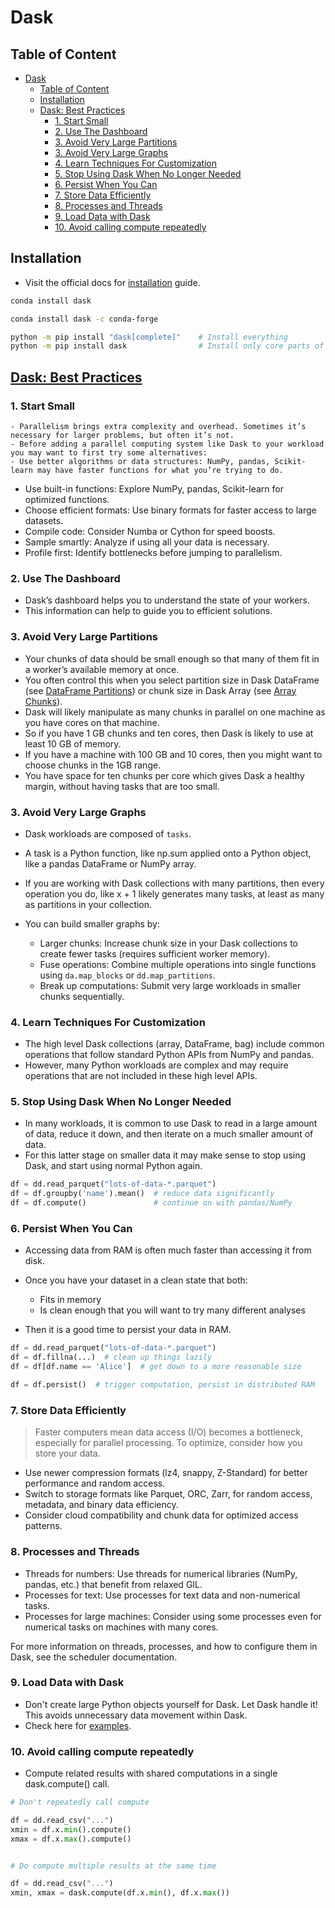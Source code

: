 # Dask

## Table of Content

- [Dask](#dask)
  - [Table of Content](#table-of-content)
  - [Installation](#installation)
  - [Dask: Best Practices](#dask-best-practices)
    - [1. Start Small](#1-start-small)
    - [2. Use The Dashboard](#2-use-the-dashboard)
    - [3. Avoid Very Large Partitions](#3-avoid-very-large-partitions)
    - [3. Avoid Very Large Graphs](#3-avoid-very-large-graphs)
    - [4. Learn Techniques For Customization](#4-learn-techniques-for-customization)
    - [5. Stop Using Dask When No Longer Needed](#5-stop-using-dask-when-no-longer-needed)
    - [6. Persist When You Can](#6-persist-when-you-can)
    - [7. Store Data Efficiently](#7-store-data-efficiently)
    - [8. Processes and Threads](#8-processes-and-threads)
    - [9. Load Data with Dask](#9-load-data-with-dask)
    - [10. Avoid calling compute repeatedly](#10-avoid-calling-compute-repeatedly)

## Installation

- Visit the official docs for [installation](https://docs.dask.org/en/stable/install.html#dask-installation) guide.

```sh
conda install dask

conda install dask -c conda-forge

python -m pip install "dask[complete]"    # Install everything
python -m pip install dask                # Install only core parts of dask
```

## [Dask: Best Practices](https://docs.dask.org/en/stable/best-practices.html)

### 1. Start Small

```text
- Parallelism brings extra complexity and overhead. Sometimes it’s necessary for larger problems, but often it’s not.
- Before adding a parallel computing system like Dask to your workload you may want to first try some alternatives:
- Use better algorithms or data structures: NumPy, pandas, Scikit-learn may have faster functions for what you’re trying to do.
```

- Use built-in functions: Explore NumPy, pandas, Scikit-learn for optimized functions.
- Choose efficient formats: Use binary formats for faster access to large datasets.
- Compile code: Consider Numba or Cython for speed boosts.
- Sample smartly: Analyze if using all your data is necessary.
- Profile first: Identify bottlenecks before jumping to parallelism.


### 2. Use The Dashboard

- Dask’s dashboard helps you to understand the state of your workers.
- This information can help to guide you to efficient solutions.

### 3. Avoid Very Large Partitions

- Your chunks of data should be small enough so that many of them fit in a worker’s available memory at once.
- You often control this when you select partition size in Dask DataFrame (see [DataFrame Partitions](https://docs.dask.org/en/stable/dataframe-design.html#dataframe-design-partitions)) or chunk size in Dask Array (see [Array Chunks](https://docs.dask.org/en/stable/array-chunks.html)).
- Dask will likely manipulate as many chunks in parallel on one machine as you have cores on that machine.
- So if you have 1 GB chunks and ten cores, then Dask is likely to use at least 10 GB of memory.
- If you have a machine with 100 GB and 10 cores, then you might want to choose chunks in the 1GB range.
- You have space for ten chunks per core which gives Dask a healthy margin, without having tasks that are too small.

### 3. Avoid Very Large Graphs

- Dask workloads are composed of `tasks`.
- A task is a Python function, like np.sum applied onto a Python object, like a pandas DataFrame or NumPy array.
- If you are working with Dask collections with many partitions, then every operation you do, like x + 1 likely generates many tasks, at least as many as partitions in your collection.

- You can build smaller graphs by:
  - Larger chunks: Increase chunk size in your Dask collections to create fewer tasks (requires sufficient worker memory).
  - Fuse operations: Combine multiple operations into single functions using `da.map_blocks` or `dd.map_partitions`.
  - Break up computations: Submit very large workloads in smaller chunks sequentially.

### 4. Learn Techniques For Customization

- The high level Dask collections (array, DataFrame, bag) include common operations that follow standard Python APIs from NumPy and pandas.
- However, many Python workloads are complex and may require operations that are not included in these high level APIs.

### 5. Stop Using Dask When No Longer Needed

- In many workloads, it is common to use Dask to read in a large amount of data, reduce it down, and then iterate on a much smaller amount of data.
- For this latter stage on smaller data it may make sense to stop using Dask, and start using normal Python again.

```py
df = dd.read_parquet("lots-of-data-*.parquet")
df = df.groupby('name').mean()  # reduce data significantly
df = df.compute()               # continue on with pandas/NumPy
```

### 6. Persist When You Can

- Accessing data from RAM is often much faster than accessing it from disk.
- Once you have your dataset in a clean state that both:
  - Fits in memory
  - Is clean enough that you will want to try many different analyses

- Then it is a good time to persist your data in RAM.

```py
df = dd.read_parquet("lots-of-data-*.parquet")
df = df.fillna(...)  # clean up things lazily
df = df[df.name == 'Alice']  # get down to a more reasonable size

df = df.persist()  # trigger computation, persist in distributed RAM
```

### 7. Store Data Efficiently

> Faster computers mean data access (I/O) becomes a bottleneck, especially for parallel processing. To optimize, consider how you store your data.

- Use newer compression formats (lz4, snappy, Z-Standard) for better performance and random access.
- Switch to storage formats like Parquet, ORC, Zarr, for random access, metadata, and binary data efficiency.
- Consider cloud compatibility and chunk data for optimized access patterns.

### 8. Processes and Threads

- Threads for numbers: Use threads for numerical libraries (NumPy, pandas, etc.) that benefit from relaxed GIL.
- Processes for text: Use processes for text data and non-numerical tasks.
- Processes for large machines: Consider using some processes even for numerical tasks on machines with many cores.

For more information on threads, processes, and how to configure them in Dask, see the scheduler documentation.

### 9. Load Data with Dask

- Don't create large Python objects yourself for Dask. Let Dask handle it!  This avoids unnecessary data movement within Dask.
- Check here for [examples](https://docs.dask.org/en/stable/best-practices.html#load-data-with-dask).

### 10. Avoid calling compute repeatedly

- Compute related results with shared computations in a single dask.compute() call.

```py
# Don't repeatedly call compute

df = dd.read_csv("...")
xmin = df.x.min().compute()
xmax = df.x.max().compute()


# Do compute multiple results at the same time

df = dd.read_csv("...")
xmin, xmax = dask.compute(df.x.min(), df.x.max())
```
